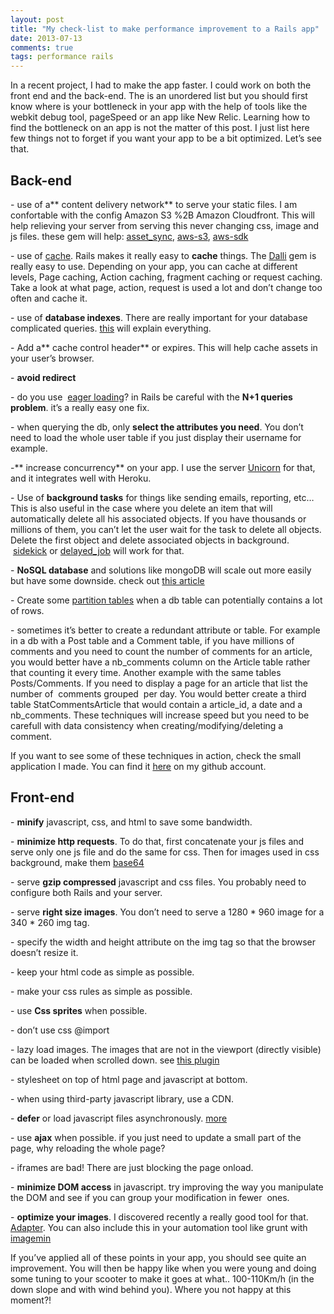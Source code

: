 ```yaml
---
layout: post
title: "My check-list to make performance improvement to a Rails app"
date: 2013-07-13
comments: true
tags: performance rails
---
```


In a recent project, I had to make the app faster. I could work on both the front end and the back-end. The is an unordered list but you should first know where is your bottleneck in your app with the help of tools like the webkit debug tool, pageSpeed or an app like New Relic. Learning how to find the bottleneck on an app is not the matter of this post. I just list here few things not to forget if you want your app to be a bit optimized.
Let’s see that.

<!-- more -->

## Back-end ##

\- use of a** content delivery network** to serve your static files. I am confortable with the config Amazon S3 %2B Amazon Cloudfront. This will help relieving your server from serving this never changing css, image and js files. these gem will help:&nbsp;[asset_sync][1], [aws-s3][2], [aws-sdk][3]

\- use of [cache][4]. Rails makes it really easy to **cache** things. The [Dalli][5] gem is really easy to use. Depending on your app, you can cache at different levels, Page caching, Action caching, fragment caching or request caching. Take a look at what page, action, request is used a lot and don’t change too often and cache it.

\- use of **database indexes**. There are really important for your database complicated queries. [this][6] will explain everything.

\- Add a** cache control header** or expires. This will help cache assets in your user’s browser.

\- **avoid redirect**

\- do you use &nbsp;[eager loading][7]? in Rails be careful with the **N+1 queries problem**. it’s a really easy one fix.

\- when querying the db, only **select the attributes you need**. You don’t need to load the whole user table if you just display their username for example.

-** increase concurrency** on your app. I use the server [Unicorn][8] for that, and it integrates well with Heroku.

\- Use of **background tasks** for things like sending emails, reporting, etc… This is also useful in the case where you delete an item that will automatically delete all his associated objects. If you have thousands or millions of them, you can’t let the user wait for the task to delete all objects. Delete the first object and delete associated objects in background. &nbsp;[sidekick][9] or [delayed_job][10] will work for that.

\- **NoSQL database** and solutions like mongoDB will scale out more easily but have some downside. check out [this article][11]

\- Create some [partition tables][12] when a db table can potentially contains a lot of rows.

\- sometimes it’s better to create a redundant attribute or table. For example in a db with a Post table and a Comment table, if you have millions of comments and you need to count the number of comments for an article, you would better have a nb_comments column on the Article table rather that counting it every time. Another example with the same tables Posts/Comments. If you need to display a page for an article that list the number of &nbsp;comments grouped &nbsp;per day. You would better create a third table StatCommentsArticle that would contain a article_id, a date and a nb_comments. These techniques will increase speed but you need to be carefull with data consistency when creating/modifying/deleting a comment.

If you want to see some of these techniques in action, check the small application I made. You can find it [here][13] on my github account.

## Front-end ##

\- **minify** javascript, css, and html to save some bandwidth.

\- **minimize http requests**. To do that, first concatenate your js files and serve only one js file and do the same for css. Then for images used in css background, make them [base64][14]

\- serve **gzip compressed** javascript and css files. You probably need to configure both Rails and your server.

\- serve **right size images**. You don’t need to serve a 1280 * 960 image for a 340 * 260 img tag.

\- specify the width and height attribute on the img tag so that the browser doesn’t resize it.

\- keep your html code as simple as possible.

\- make your css rules as simple as possible.

\- use **Css sprites** when possible.

\- don’t use css @import

\- lazy load images. The images that are not in the viewport (directly visible) can be loaded when scrolled down. see [this plugin][15]

\- stylesheet on top of html page and javascript at bottom.

\- when using third-party javascript library, use a CDN.

\- **defer** or load javascript files asynchronously. [more][16]

\- use **ajax** when possible. if you just need to update a small part of the page, why reloading the whole page?

\- iframes are bad! There are just blocking the page onload.

\- **minimize DOM access** in javascript. try improving the way you manipulate the DOM and see if you can group your modification in fewer &nbsp;ones.

\- **optimize your images**. I discovered recently a really good tool for that. [Adapter][17]. You can also include this in your automation tool like grunt with [imagemin][18]

If you’ve applied all of these points in your app, you should see quite an improvement. You will then be happy like when you were young and doing some tuning to your scooter to make it goes at what.. 100-110Km/h (in the down slope and with wind behind you). Where you not happy at this moment?!


   [1]: https://github.com/rumblelabs/asset_sync
   [2]: https://github.com/marcel/aws-s3
   [3]: https://github.com/aws
   [4]: http://guides.rubyonrails.org/caching_with_rails.html
   [5]: https://github.com/mperham/dalli
   [6]: http://www.percona.com/resources/technical-presentations/mysql-indexing-percona-mysql-university-buenos-aires-argentina
   [7]: http://railscasts.com/episodes/22-eager-loading
   [8]: https://devcenter.heroku.com/articles/rails-unicorn
   [9]: http://mperham.github.io/sidekiq/
   [10]: https://github.com/collectiveidea/delayed_job
   [11]: http://blog.sphereinc.com/2012/03/pros-and-cons-of-using-nosql-solutions/
   [12]: http://www.postgresql.org/docs/current/static/ddl-partitioning.html
   [13]: https://github.com/loicginoux/rails_performance_test
   [14]: http://www.base64-image.de/
   [15]: http://www.appelsiini.net/projects/lazyload
   [16]: http://www.sitepoint.com/non-blocking-async-defer/
   [17]: http://www.macroplant.com/adapter/
   [18]: https://github.com/gruntjs/grunt-contrib-imagemin
